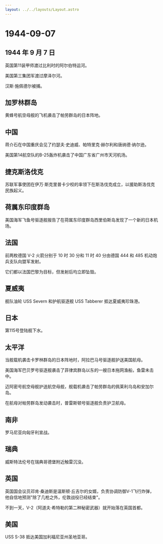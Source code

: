 ```yaml
---
layout: ../../layouts/Layout.astro
---
```


# 1944-09-07

## 1944 年 9 月 7 日

英国第11装甲师渡过比利时的阿尔伯特运河。

美国第三集团军渡过摩泽尔河。

汉斯·施佩德尔被捕。

## 加罗林群岛

黄蜂号航空母舰的飞机袭击了帕劳群岛的日本阵地。

## 中国

蒋介石在中国重庆会见了约瑟夫·史迪威、帕特里克·赫尔利和唐纳德·纳尔逊。

美国第14航空队的B-25轰炸机袭击了中国广东省广州市天河机场。

## 捷克斯洛伐克

苏联军事使团在伊万·斯克里普卡少校的率领下在斯洛伐克成立，以援助斯洛伐克民族起义。

## 荷属东印度群岛

美国海军飞鱼号驱逐舰报告了在荷属东印度群岛西里伯斯岛发现了一个新的日本机场。

## 法国

前两枚德国 V-2 火箭分别于 10 时 30 分和 11 时 40 分由德国 444 和 485
机动炮兵支队向盟军发射。

它们都以法国巴黎为目标，但发射后均立即坠毁。

## 夏威夷

舰队油轮 USS Severn 和护航驱逐舰 USS Tabberer 抵达夏威夷珍珠港。

## 日本

第115号登陆舰下水。

## 太平洋

当舰载机袭击卡罗林群岛的日本阵地时，阿拉巴马号驱逐舰护送美国航母。

美国海军巴贝罗号驱逐舰袭击了菲律宾群岛以东的一艘日本拖网渔船，鱼雷未击中。

迈阿密号航空母舰护送航空母舰，舰载机袭击了帕劳群岛的佩莱利乌岛和安加尔岛。

在航母对帕劳群岛发动袭击时，普雷斯顿号驱逐舰负责护卫航母。

## 南非

罗马尼亚向匈牙利宣战。

## 瑞典

威斯特法伦号在瑞典哥德堡附近触雷沉没。

## 英国

英国国会议员邓肯·桑迪斯是温斯顿·丘吉尔的女婿，负责协调防御V-1飞行炸弹，他自信地预测"除了几枪之外，伦敦战役已经结束"。

不到一天，V-2（阿道夫·希特勒的第二种秘密武器）就开始落在英国首都。

## 美国

USS S-38 抵达美国加利福尼亚州圣地亚哥。